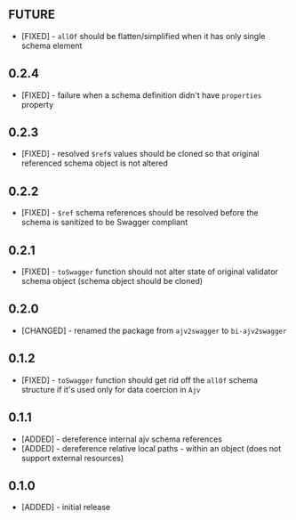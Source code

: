 ## FUTURE

* [FIXED] - `allOf` should be flatten/simplified when it has only single schema element

## 0.2.4

* [FIXED] - failure when a schema definition didn't have `properties` property

## 0.2.3

* [FIXED] - resolved `$ref`s values should be cloned so that original referenced schema object is not altered

## 0.2.2

* [FIXED] - `$ref` schema references should be resolved before the schema is sanitized to be Swagger compliant

## 0.2.1

* [FIXED] - `toSwagger` function should not alter state of original validator schema object (schema object should be cloned)

## 0.2.0

* [CHANGED] - renamed the package from `ajv2swagger` to `bi-ajv2swagger`

## 0.1.2

* [FIXED] - `toSwagger` function should get rid off the `allOf` schema structure if it's used only for data coercion in `Ajv`

## 0.1.1

* [ADDED] - dereference internal ajv schema references
* [ADDED] - dereference relative local paths - within an object (does not support external resources)

## 0.1.0

* [ADDED] - initial release
